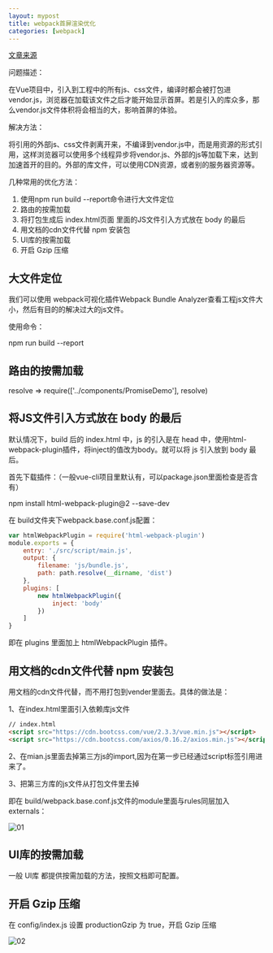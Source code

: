 ```yaml
---
layout: mypost
title: webpack首屏渲染优化
categories: [webpack]
---
```


[文章来源](https://www.toutiao.com/a6666259111300039181/?tt_from=weixin&utm_campaign=client_share&wxshare_count=1&timestamp=1552143819&app=news_article&utm_source=weixin&iid=65414510824&utm_medium=toutiao_ios&group_id=6666259111300039181)


问题描述：

在Vue项目中，引入到工程中的所有js、css文件，编译时都会被打包进vendor.js，浏览器在加载该文件之后才能开始显示首屏。若是引入的库众多，那么vendor.js文件体积将会相当的大，影响首屏的体验。

解决方法：

将引用的外部js、css文件剥离开来，不编译到vendor.js中，而是用资源的形式引用，这样浏览器可以使用多个线程异步将vendor.js、外部的js等加载下来，达到加速首开的目的。外部的库文件，可以使用CDN资源，或者别的服务器资源等。

几种常用的优化方法：

1. 使用npm run build --report命令进行大文件定位
2. 路由的按需加载
3. 将打包生成后 index.html页面 里面的JS文件引入方式放在 body 的最后
4. 用文档的cdn文件代替 npm 安装包
5. UI库的按需加载
6. 开启 Gzip 压缩


## 大文件定位

我们可以使用 webpack可视化插件Webpack Bundle Analyzer查看工程js文件大小，然后有目的的解决过大的js文件。

使用命令：

npm run build --report

## 路由的按需加载

resolve => require(['../components/PromiseDemo'], resolve)

## 将JS文件引入方式放在 body 的最后

默认情况下，build 后的 index.html 中，js 的引入是在 head 中，使用html-webpack-plugin插件，将inject的值改为body。就可以将 js 引入放到 body 最后。

首先下载插件：（一般vue-cli项目里默认有，可以package.json里面检查是否含有）

npm install html-webpack-plugin@2 --save-dev

在 build文件夹下webpack.base.conf.js配置：
```js
var htmlWebpackPlugin = require('html-webpack-plugin')
module.exports = {
    entry: './src/script/main.js',
    output: {
        filename: 'js/bundle.js',
        path: path.resolve(__dirname, 'dist')
    },
    plugins: [
        new htmlWebpackPlugin({
            inject: 'body'
        })
    ]
}
```
即在 plugins 里面加上 htmlWebpackPlugin 插件。

## 用文档的cdn文件代替 npm 安装包

用文档的cdn文件代替，而不用打包到vender里面去。具体的做法是：

1、在index.html里面引入依赖库js文件

```html
// index.html
<script src="https://cdn.bootcss.com/vue/2.3.3/vue.min.js"></script>
<script src="https://cdn.bootcss.com/axios/0.16.2/axios.min.js"></script>
```
2、在mian.js里面去掉第三方js的import,因为在第一步已经通过script标签引用进来了。

3、把第三方库的js文件从打包文件里去掉

即在 build/webpack.base.conf.js文件的module里面与rules同层加入externals：

![01](01.jpeg)

## UI库的按需加载

一般 UI库 都提供按需加载的方法，按照文档即可配置。

## 开启 Gzip 压缩

在 config/index.js 设置 productionGzip 为 true，开启 Gzip 压缩

![02](02.jpeg)
